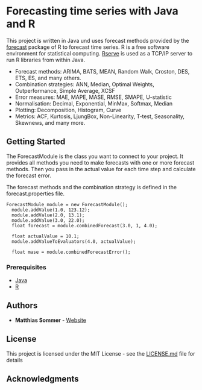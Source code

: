 # Forecasting time series with Java and R

This project is written in Java und uses forecast methods provided by the [forecast](https://cran.r-project.org/web/packages/forecast/forecast.pdf) package of R to forecast time series. R is a free software environment for statistical computing. [Rserve](https://www.rforge.net/Rserve/) is used as a TCP/IP server to run R libraries from within Java.

- Forecast methods: ARIMA, BATS, MEAN, Random Walk, Croston, DES, ETS, ES, and many others.
- Combination strategies: ANN, Median, Optimal Weights, Outperformance, Simple Average, XCSF
- Error measures: MAE, MAPE, MASE, RMSE, SMAPE, U-statistic
- Normalisation: Decimal, Exponential, MinMax, Softmax, Median
- Plotting: Decomposition, Histogram, Curve
- Metrics: ACF, Kurtosis, LjungBox, Non-Linearity, T-test, Seasonality, Skewnews, and many more.

## Getting Started

The ForecastModule is the class you want to connect to your project. It provides all methods you need to make forecasts with one or more forecast methods. Then you pass in the actual value for each time step and calculate the forecast error.

The forecast methods and the combination strategy is defined in the forecast.properties file.

<pre><code>ForecastModule module = new ForecastModule();
  module.addValue(1.0, 123.12);
  module.addValue(2.0, 13.1);
  module.addValue(3.0, 22.0);
  float forecast = module.combinedForecast(3.0, 1, 4.0);

  float actualValue = 10.1;
  module.addValueToEvaluators(4.0, actualValue);

  float mase = module.combinedForecastError();
</pre></code>

### Prerequisites

- [Java](https://www.java.com/de/)
- [R](https://www.r-project.org/)

## Authors

* **Matthias Sommer**  - [Website](https://www.matthiassommer.it)


## License

This project is licensed under the MIT License - see the [LICENSE.md](LICENSE.md) file for details

## Acknowledgments

